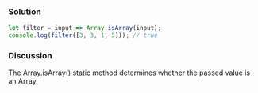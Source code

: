 ### Solution 
``` JavaScript 
let filter = input => Array.isArray(input);
console.log(filter([3, 3, 1, 5])); // true
```

### Discussion 
The Array.isArray() static method determines whether the passed value is an Array.
